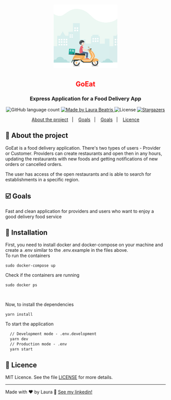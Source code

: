 <h1 align="center">
  <img alt="GoEat" title="GoEat" src=".github/delivery-icon.gif" width="200px" />
</h1>

<h2 style="color:red" align="center"> GoEat </h3>
<h3 align="center">
  Express Application for a Food Delivery App 
</h3>

<p align="center">
  <img alt="GitHub language count" src="https://img.shields.io/github/languages/count/LauraBeatris/goeat-api?color=yellow">

  <a href="https://www.linkedin.com/in/laurabeatris/">
    <img alt="Made by Laura Beatris" src="https://img.shields.io/badge/made%20by-laura%20beatris-yellow">
  </a>

  <img alt="License" src="https://img.shields.io/badge/license-MIT-%2304D361">

  <a href="https://github.com/LauraBeatris/goeat-api/stargazers">
    <img alt="Stargazers" src="https://img.shields.io/github/stars/LauraBeatris/goeat-api?style=social">
  </a>
</p>

<p align="center">
  <a href="#rocket-about-the-project">About the project</a>&nbsp;&nbsp;&nbsp;|&nbsp;&nbsp;&nbsp;
  <a href="#ballot_box_with_check-goals">Goals</a>&nbsp;&nbsp;&nbsp;|&nbsp;&nbsp;&nbsp;
  <a href="#checkered_flag-installation">Goals</a>&nbsp;&nbsp;&nbsp;|&nbsp;&nbsp;&nbsp;
  <a href="#memo-licence">Licence</a>
</p>

## :rocket: About the project
GoEat is a food delivery application. There's two types of users - Provider or Customer. Providers can create restaurants and open then in any hours,
updating the restaurants with new foods and getting notifications of new orders or cancelled orders. 

The user has access of the open restaurants and is able to search for establishments in a specific region. 

## :ballot_box_with_check: Goals
Fast and clean application for providers and users who want to enjoy a good delivery food service

## :checkered_flag: Installation 
First, you need to install docker and docker-compose on your machine and create a .env similar
to the .env.example in the files above. 
<br>
To run the containers 

```
sudo docker-compose up
```

Check if the containers are running

```
sudo docker ps
```

<br>

Now, to install the dependencies

```
yarn install
```

To start the application 
```
  // Development mode - .env.development
  yarn dev 
  // Production mode - .env
  yarn start
```


## :memo: Licence

MIT Licence. See the file [LICENSE](LICENSE.md) for more details.

---

Made with ♥ by Laura :wave: [See my linkedin!](https://www.linkedin.com/in/laurabeatris/)
